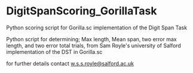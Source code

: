 # DigitSpanScoring_GorillaTask
Python scoring script for Gorilla.sc implementation of the Digit Span Task

Python script for determining; Max length, Mean span, two error max length, and two error total trials, from Sam Royle's university of Salford implementation of the DST in Gorilla.sc

for further details contact w.s.s.royle@salford.ac.uk
